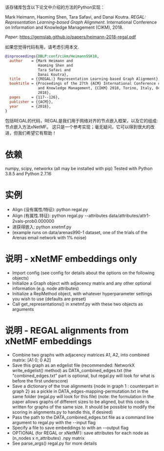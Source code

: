 该存储库包含以下论文中介绍的方法的Python实现：

Mark Heimann, Haoming Shen, Tara Safavi, and Danai Koutra. *REGAL: Representation Learning-based Graph Alignment*. International Conference on Information and Knowledge Management (CIKM), 2018.

*Paper*: https://gemslab.github.io/papers/heimann-2018-regal.pdf

如果您觉得代码有用，请考虑引用本文. 
```bibtex
@inproceedings{DBLP:conf/cikm/HeimannSSK18,
  author    = {Mark Heimann and
               Haoming Shen and
               Tara Safavi and
               Danai Koutra},
  title     = {{REGAL:} Representation Learning-based Graph Alignment},
  booktitle = {Proceedings of the 27th {ACM} International Conference on Information
               and Knowledge Management, {CIKM} 2018, Torino, Italy, October 22-26,
               2018},
  pages     = {117--126},
  publisher = {{ACM}},
  year      = {2018},
}
```

包括REGAL的代码，REGAL是我们用于网络对齐的节点嵌入框架，以及它的组成:节点嵌入方法xNetMF。
这只是一个参考实现；毫无疑问，它可以得到很大的改进，但我们希望它有帮助！


依赖
=======================
numpy, scipy, networkx (all may be installed with pip)
Tested with Python 3.8.5 and Python 2.7.16

实例
=======================
- Align (没有属性/特征): python regal.py 
- Align (有属性.特征):   python regal.py --attributes data/attributes/attr1-2vals-prob0.000000
- 进获得嵌入:            python xnetmf.py
- (example runs on data/arenas990-1 dataset, one of the trials of the Arenas email network with 1% noise)

说明 - xNetMF embeddings only
=======================
- Import config (see config for details about the options on the following objects)
- Initialize a Graph object with adjacency matrix and any other optional information (e.g. node attributes)
- Initialize a RepMethod object, with whatever hyperparameter settings you wish to use (defaults are preset)
- Call get_representations() in xnetmf.py with these two objects as arguments

说明 - REGAL alignments from xNetMF embeddings
======================
- Combine two graphs with adjacency matrices A1, A2, into combined matrix: [A1 0; 0 A2]
- Save this graph as an edgelist file (recommended: NetworkX write_edgelist() method) as DATA_combined_edges.txt (the "combined_edges.txt" part is optional, but regal.py will look for what is before the first underscore)
- Save a dictionary of the true alignments {node in graph 1 : counterpart in graph 2} as a pickle in DATA_edges-mapping-permutation.txt in the same folder (regal.py will look for this file)
  (note: the formulation in the paper allows graphs of different sizes to be aligned, but this code is written for graphs of the same size.  It should be possible to modify the scoring in alignments.py to handle this, if desired)
- Pass the path to the DATA_combined_edges.txt file as a command line argument to regal.py with the --input flag
- Specify a file to save embeddings to with an --output flag
- OPTIONAL (for REGAL or xNetMF): save attributes for each node as (n_nodes x n_attributes) .npy matrix
- See parse_args() regal.py for more details
